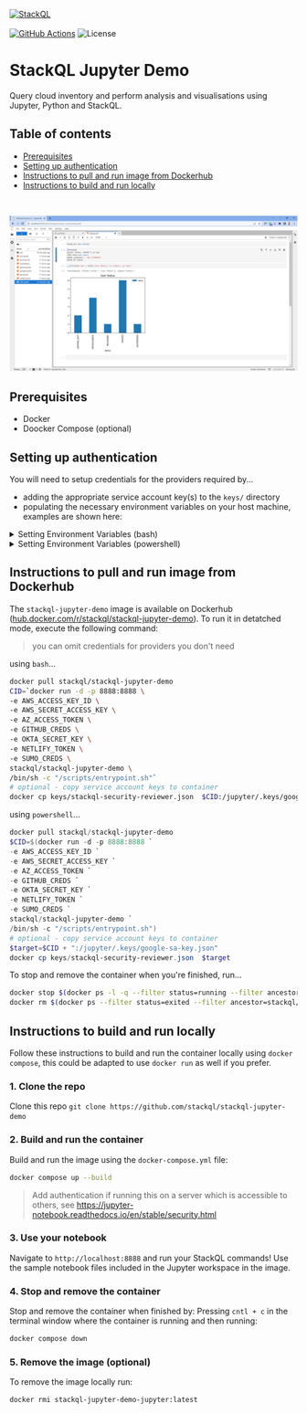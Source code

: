 [![StackQL](https://stackql.io/img/stackql-banner.png)](https://stackql.io/)  
<br />
[![GitHub Actions](https://github.com/stackql/stackql-jupyter-demo/actions/workflows/main.yml/badge.svg?branch=main)](https://github.com/stackql/stackql-jupyter-demo/actions/workflows/main.yml)
![License](https://img.shields.io/github/license/stackql/stackql)

# StackQL Jupyter Demo

Query cloud inventory and perform analysis and visualisations using Jupyter, Python and StackQL.

## Table of contents

<!--ts-->
   * [Prerequisites](#prerequisites)
   * [Setting up authentication](#setting-up-authentication)
   * [Instructions to pull and run image from Dockerhub](#instructions-to-pull-and-run-image-from-dockerhub)
   * [Instructions to build and run locally](#instructions-to-build-and-run-locally)
<!--te-->  

<br />

![StackQL Jupyter](images/stackql-jupyter.png)

## Prerequisites

- Docker
- Doocker Compose (optional)

## Setting up authentication

You will need to setup credentials for the providers required by... 
- adding the appropriate service account key(s) to the `keys/` directory 
- populating the necessary environment variables on your host machine, examples are shown here:

<details>
<summary>Setting Environment Variables (bash)</summary>
<p>

```bash
export AWS_ACCESS_KEY_ID=YOURACCESSKEYID
export AWS_SECRET_ACCESS_KEY=YOURSECRETACCESSKEY
AZ_ACCESS_TOKEN_RAW=$(az account get-access-token --query accessToken --output tsv)
export AZ_ACCESS_TOKEN=`echo $AZ_ACCESS_TOKEN_RAW | tr -d '\r'`
export GITHUB_CREDS=$(echo -n 'githubusername:your_github_personal_access_token' | base64)
export OKTA_SECRET_KEY=YOUROKTAAPIKEY
export NETLIFY_TOKEN=YOURNETLIFYTOKEN
```

</p>
</details>

<details>
<summary>Setting Environment Variables (powershell)</summary>
<p>

```powershell
$Env:AWS_ACCESS_KEY_ID = "YOURACCESSKEYID"
$Env:AWS_SECRET_ACCESS_KEY = "YOURSECRETACCESSKEY"
$Env:AZ_ACCESS_TOKEN = "$(az account get-access-token --query accessToken --output tsv)".Trim("`r")
$Env:GITHUB_CREDS = [System.Convert]::ToBase64String([System.Text.Encoding]::UTF8.GetBytes("githubusername:your_github_personal_access_token"))
$Env:OKTA_SECRET_KEY = "YOUROKTAAPIKEY"
$Env:NETLIFY_TOKEN = "YOURNETLIFYTOKEN"
```

</p>
</details>


## Instructions to pull and run image from Dockerhub

The `stackql-jupyter-demo` image is available on Dockerhub ([hub.docker.com/r/stackql/stackql-jupyter-demo](https://hub.docker.com/r/stackql/stackql-jupyter-demo)). To run it in detatched mode, execute the following command:  

> you can omit credentials for providers you don't need

using `bash`...

```bash
docker pull stackql/stackql-jupyter-demo
CID=`docker run -d -p 8888:8888 \
-e AWS_ACCESS_KEY_ID \
-e AWS_SECRET_ACCESS_KEY \
-e AZ_ACCESS_TOKEN \
-e GITHUB_CREDS \
-e OKTA_SECRET_KEY \
-e NETLIFY_TOKEN \
-e SUMO_CREDS \
stackql/stackql-jupyter-demo \
/bin/sh -c "/scripts/entrypoint.sh"`
# optional - copy service account keys to container
docker cp keys/stackql-security-reviewer.json  $CID:/jupyter/.keys/google-sa-key.json
```

using `powershell`...

```powershell
docker pull stackql/stackql-jupyter-demo
$CID=$(docker run -d -p 8888:8888 `
-e AWS_ACCESS_KEY_ID `
-e AWS_SECRET_ACCESS_KEY `
-e AZ_ACCESS_TOKEN `
-e GITHUB_CREDS `
-e OKTA_SECRET_KEY `
-e NETLIFY_TOKEN `
-e SUMO_CREDS `
stackql/stackql-jupyter-demo `
/bin/sh -c "/scripts/entrypoint.sh")
# optional - copy service account keys to container
$target=$CID + ":/jupyter/.keys/google-sa-key.json" 
docker cp keys/stackql-security-reviewer.json  $target
```
To stop and remove the container when you're finished, run...   

```bash
docker stop $(docker ps -l -q --filter status=running --filter ancestor=stackql/stackql-jupyter-demo)
docker rm $(docker ps --filter status=exited --filter ancestor=stackql/stackql-jupyter-demo -q)
```

## Instructions to build and run locally

Follow these instructions to build and run the container locally using `docker compose`, this could be adapted to use `docker run` as well if you prefer.

### 1. Clone the repo

Clone this repo `git clone https://github.com/stackql/stackql-jupyter-demo`

### 2. Build and run the container

Build and run the image using the `docker-compose.yml` file:
```bash
docker compose up --build
```
> Add authentication if running this on a server which is accessible to others, see https://jupyter-notebook.readthedocs.io/en/stable/security.html

### 3. Use your notebook
Navigate to `http://localhost:8888` and run your StackQL commands!  Use the sample notebook files included in the Jupyter workspace in the image.  

### 4. Stop and remove the container
Stop and remove the container when finished by:
Pressing `cntl + c` in the terminal window where the container is running and then running:  
```bash
docker compose down
```

### 5. Remove the image (optional)

To remove the image locally run:
```bash 
docker rmi stackql-jupyter-demo-jupyter:latest
```